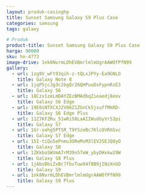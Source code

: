 ```yaml
---
layout: produk-casinghp
title: Sunset Samsung Galaxy S9 Plus Case
categories: samsung
tags: galaxy

# Produk
product-title: Sunset Samsung Galaxy S9 Plus Case
harga: 90000
sku: hn-4773
image-drive: 1nk8NvrmLDhEVBmrlmlmUgrAAWOfPfN99
gallery:
  - url: 1zg9V_wFt93qih-z-tQLxJPYy-Ea9GNLO
    title: Galaxy Note 8
  - url: 1jqP5jcJg3c2bgQr26QHPuuDsFypnRzE3
    title: Galaxy S6
  - url: 18Czx1zeLmDAYZEzBMAdbqZieaedj8eev
    title: Galaxy S6 Edge
  - url: 19E0iNTXCXJZV06Z1ZGnCk5jsuffMkRD-
    title: Galaxy S6 Edge Plus
  - url: 11Z7KFZRu_51wRi58LaAIIWudGyVrS3pi
    title: Galaxy S7
  - url: 1Gr-sehg5PTSR_T9YSzeBc7KlcOVRXGvc
    title: Galaxy S7 Edge
  - url: 15I-tiQu5ePnmu3OReMsM3lEV2SEJQ8yO
    title: Galaxy S8
  - url: 1ZKkboSWVmA7rM39n57eW_ybyDHxkw29W
    title: Galaxy S8 Plus
  - url: 1jAbsBbiZxBc7fbvTuw94f8B9jINzXnGO
    title: Galaxy S9
  - url: 1nk8NvrmLDhEVBmrlmlmUgrAAWOfPfN99
    title: Galaxy S9 Plus
---
```

